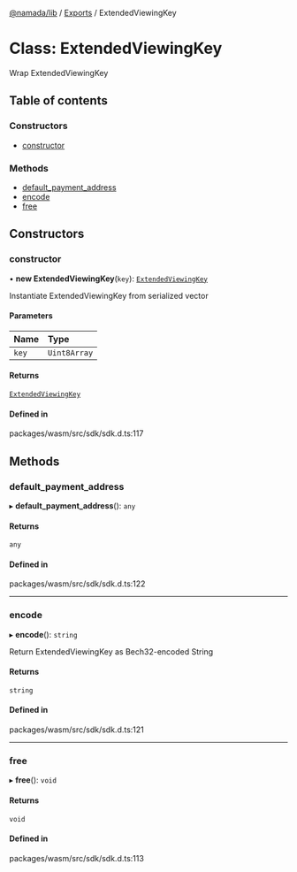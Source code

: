 [@namada/lib](../README.md) / [Exports](../modules.md) / ExtendedViewingKey

# Class: ExtendedViewingKey

Wrap ExtendedViewingKey

## Table of contents

### Constructors

- [constructor](ExtendedViewingKey.md#constructor)

### Methods

- [default\_payment\_address](ExtendedViewingKey.md#default_payment_address)
- [encode](ExtendedViewingKey.md#encode)
- [free](ExtendedViewingKey.md#free)

## Constructors

### constructor

• **new ExtendedViewingKey**(`key`): [`ExtendedViewingKey`](ExtendedViewingKey.md)

Instantiate ExtendedViewingKey from serialized vector

#### Parameters

| Name | Type |
| :------ | :------ |
| `key` | `Uint8Array` |

#### Returns

[`ExtendedViewingKey`](ExtendedViewingKey.md)

#### Defined in

packages/wasm/src/sdk/sdk.d.ts:117

## Methods

### default\_payment\_address

▸ **default_payment_address**(): `any`

#### Returns

`any`

#### Defined in

packages/wasm/src/sdk/sdk.d.ts:122

___

### encode

▸ **encode**(): `string`

Return ExtendedViewingKey as Bech32-encoded String

#### Returns

`string`

#### Defined in

packages/wasm/src/sdk/sdk.d.ts:121

___

### free

▸ **free**(): `void`

#### Returns

`void`

#### Defined in

packages/wasm/src/sdk/sdk.d.ts:113
